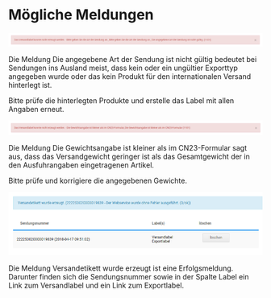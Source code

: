 # Mögliche Meldungen 

![](Bilder/GKV2_20180417_003.png "Die angegebene Art der Sendung ist nicht gültig")

Die Meldung Die angegebene Art der Sendung ist nicht gültig bedeutet bei Sendungen ins Ausland meist, dass kein oder ein ungültier Exporttyp angegeben wurde oder das kein Produkt für den internationalen Versand hinterlegt ist.

Bitte prüfe die hinterlegten Produkte und erstelle das Label mit allen Angaben erneut.

![](Bilder/GKV2_20180417_004.png "Die Gewichtsangabe ist kleiner als im CN23-Formular")

Die Meldung Die Gewichtsangabe ist kleiner als im CN23-Formular sagt aus, dass das Versandgewicht geringer ist als das Gesamtgewicht der in den Ausfuhrangaben eingetragenen Artikel.

Bitte prüfe und korrigiere die angegebenen Gewichte.

![](Bilder/GKV2_20180417_005.png "Versandetikett wurde erzeugt")

Die Meldung Versandetikett wurde erzeugt ist eine Erfolgsmeldung. Darunter finden sich die Sendungsnummer sowie in der Spalte Label ein Link zum Versandlabel und ein Link zum Exportlabel.



